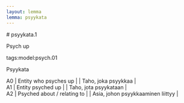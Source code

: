 ```yaml
---
layout: lemma
lemma: psyykata
---
```


<div class="sense">
# <span class="sensename">psyykata.1</span>

<span class="description">Psych up</span>

tags:model:psych.01

<span class="description">Psyykata</span>

A0 | Entity who psyches up |   | Taho, joka psyykkaa |  
A1 | Entity psyched up |   | Taho, jota psyykataan |  
A2 | Psyched about / relating to |   | Asia, johon psyykkaaminen liittyy |  

</div>

